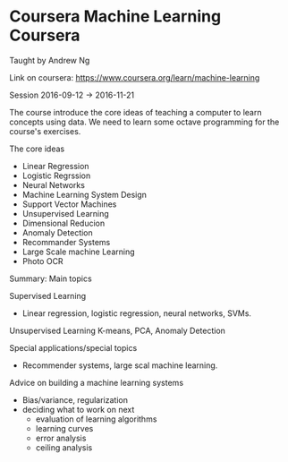 # Coursera Machine Learning Coursera

Taught by Andrew Ng

Link on coursera: https://www.coursera.org/learn/machine-learning

Session 2016-09-12 -> 2016-11-21

The course introduce the core ideas of teaching a computer to learn concepts using data.
We need to learn some octave programming for the course's exercises. 

The core ideas
- Linear Regression
- Logistic Regrssion
- Neural Networks
- Machine Learning System Design
- Support Vector Machines
- Unsupervised Learning
- Dimensional Reducion
- Anomaly Detection
- Recommander Systems
- Large Scale machine Learning
- Photo OCR

Summary: Main topics

Supervised Learning
- Linear regression, logistic regression, neural networks, SVMs.

Unsupervised Learning
K-means, PCA, Anomaly Detection

Special applications/special topics
- Recommender systems, large scal machine learning.

Advice on building a machine learning systems
- Bias/variance, regularization
- deciding what to work on next
    - evaluation of learning algorithms
    - learning curves
    - error analysis
    - ceiling analysis